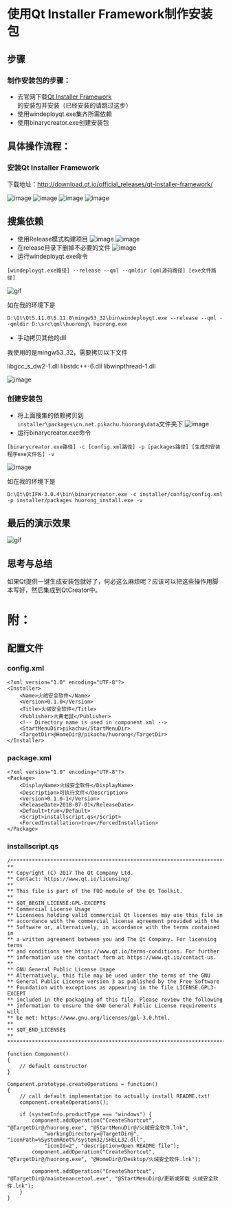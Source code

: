 # 使用Qt Installer Framework制作安装包

## 步骤

### 制作安装包的步骤：

- 去官网下载[Qt Installer Framework](http://download.qt.io/official_releases/qt-installer-framework/)的安装包并安装（已经安装的请跳过这步）
- 使用windeployqt.exe集齐所需依赖
- 使用binarycreator.exe创建安装包

## 具体操作流程：

### 安装Qt Installer Framework

下载地址：http://download.qt.io/official_releases/qt-installer-framework/

![image](http://oh913j3dl.bkt.clouddn.com//qml/huorong/installer/0.png)
![image](http://oh913j3dl.bkt.clouddn.com//qml/huorong/installer/1.png)
![image](http://oh913j3dl.bkt.clouddn.com//qml/huorong/installer/2.png)
![image](http://oh913j3dl.bkt.clouddn.com//qml/huorong/installer/3.png)

## 搜集依赖

- 使用Release模式构建项目
![image](http://oh913j3dl.bkt.clouddn.com//qml/huorong/installer/4.png)
![image](http://oh913j3dl.bkt.clouddn.com//qml/huorong/installer/5.png)
- 在release目录下删掉不必要的文件
![image](http://oh913j3dl.bkt.clouddn.com//qml/huorong/installer/6.png)
- 运行windeployqt.exe命令

```
[windeployqt.exe路径] --release --qml --qmldir [qml源码路径] [exe文件路径]
```

![gif](http://oh913j3dl.bkt.clouddn.com//qml/huorong/installer/0.gif)





如在我的环境下是

```
D:\Qt\Qt5.11.0\5.11.0\mingw53_32\bin\windeployqt.exe --release --qml --qmldir D:\src\qml\huorong\ huorong.exe
```

- 手动拷贝其他的dll

我使用的是mingw53_32，需要拷贝以下文件

libgcc_s_dw2-1.dll libstdc++-6.dll libwinpthread-1.dll

![image](http://oh913j3dl.bkt.clouddn.com//qml/huorong/installer/9.png)

### 创建安装包

- 将上面搜集的依赖拷贝到`installer\packages\cn.net.pikachu.huorong\data`文件夹下
![image](http://oh913j3dl.bkt.clouddn.com//qml/huorong/installer/7.png)
- 运行binarycreator.exe命令

```
[binarycreator.exe路径] -c [config.xml路径] -p [packages路径] [生成的安装程序exe文件名] -v
```

![image](http://oh913j3dl.bkt.clouddn.com//qml/huorong/installer/8.png)

如在我的环境下是

```
D:\Qt\QtIFW-3.0.4\bin\binarycreator.exe -c installer/config/config.xml -p installer/packages huorong_install.exe -v
```

## 最后的演示效果

![gif](http://oh913j3dl.bkt.clouddn.com//qml/huorong/installer/2.gif)

## 思考与总结

如果Qt提供一键生成安装包就好了，何必这么麻烦呢？应该可以把这些操作用脚本写好，然后集成到QtCreator中。

# 附：

## 配置文件

### config.xml

```
<?xml version="1.0" encoding="UTF-8"?>
<Installer>
    <Name>火绒安全软件</Name>
    <Version>0.1.0</Version>
    <Title>火绒安全软件</Title>
    <Publisher>大黄老鼠</Publisher>
    <!-- Directory name is used in component.xml -->
    <StartMenuDir>pikachu</StartMenuDir>
    <TargetDir>@HomeDir@/pikachu/huorong</TargetDir>
</Installer>

```

### package.xml

```
<?xml version="1.0" encoding="UTF-8"?>
<Package>
    <DisplayName>火绒安全软件</DisplayName>
    <Description>可执行文件</Description>
    <Version>0.1.0-1</Version>
    <ReleaseDate>2018-07-01</ReleaseDate>
    <Default>true</Default>
    <Script>installscript.qs</Script>
    <ForcedInstallation>true</ForcedInstallation>
</Package>

```
### installscript.qs

```
/****************************************************************************
**
** Copyright (C) 2017 The Qt Company Ltd.
** Contact: https://www.qt.io/licensing/
**
** This file is part of the FOO module of the Qt Toolkit.
**
** $QT_BEGIN_LICENSE:GPL-EXCEPT$
** Commercial License Usage
** Licensees holding valid commercial Qt licenses may use this file in
** accordance with the commercial license agreement provided with the
** Software or, alternatively, in accordance with the terms contained in
** a written agreement between you and The Qt Company. For licensing terms
** and conditions see https://www.qt.io/terms-conditions. For further
** information use the contact form at https://www.qt.io/contact-us.
**
** GNU General Public License Usage
** Alternatively, this file may be used under the terms of the GNU
** General Public License version 3 as published by the Free Software
** Foundation with exceptions as appearing in the file LICENSE.GPL3-EXCEPT
** included in the packaging of this file. Please review the following
** information to ensure the GNU General Public License requirements will
** be met: https://www.gnu.org/licenses/gpl-3.0.html.
**
** $QT_END_LICENSE$
**
****************************************************************************/

function Component()
{
    // default constructor
}

Component.prototype.createOperations = function()
{
    // call default implementation to actually install README.txt!
    component.createOperations();

    if (systemInfo.productType === "windows") {
        component.addOperation("CreateShortcut", "@TargetDir@/huorong.exe", "@StartMenuDir@/火绒安全软件.lnk",
            "workingDirectory=@TargetDir@", "iconPath=%SystemRoot%/system32/SHELL32.dll",
            "iconId=2", "description=Open README file");
        component.addOperation("CreateShortcut", "@TargetDir@/huorong.exe", "@HomeDir@/Desktop/火绒安全软件.lnk");

        component.addOperation("CreateShortcut", "@TargetDir@/maintenancetool.exe", "@StartMenuDir@/更新或卸载 火绒安全软件.lnk");
    }
}

```

